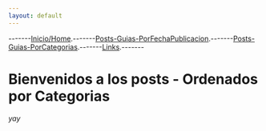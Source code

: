 ```yaml
---
layout: default
---
```

-------[Inicio/Home](./index.html).-------[Posts-Guias-PorFechaPublicacion](./posts.html).-------[Posts-Guias-PorCategorias](./categorias.html).-------[Links](./links.html).-------
# Bienvenidos a los posts - Ordenados por Categorias

_yay_

